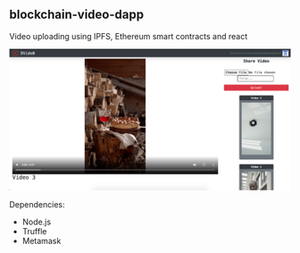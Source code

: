 ## blockchain-video-dapp

Video uploading using IPFS, Ethereum smart contracts and react

![img.png](img.png)

Dependencies:

* Node.js
* Truffle
* Metamask
